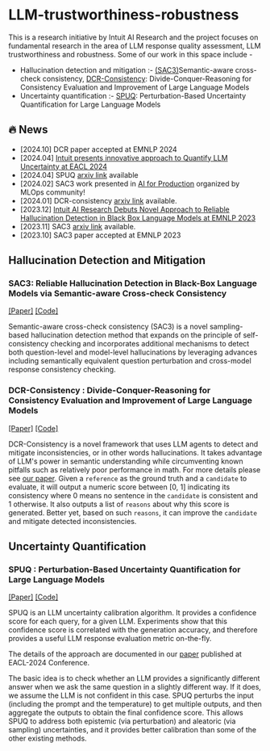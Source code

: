 # LLM-trustworthiness-robustness

This is a research initiative by Intuit AI Research and the project focuses on fundamental research in the area of LLM response quality assessment, LLM trustworthiness and robustness. Some of our work in this space include -
- Hallucination detection and mitigation :- [(SAC3)](#sac3-reliable-hallucination-detection-in-black-box-language-models-via-semantic-aware-cross-check-consistency)Semantic-aware cross-check consistency, [DCR-Consistency](#dcr-consistency--divide-conquer-reasoning-for-consistency-evaluation-and-improvement-of-large-language-models): Divide-Conquer-Reasoning for Consistency Evaluation and Improvement of Large Language Models
- Uncertainty quantification :- [SPUQ](#spuq--perturbation-based-uncertainty-quantification-for-large-language-models): Perturbation-Based Uncertainty Quantification for Large Language Models

## :fire: News
- [2024.10] DCR paper accepted at EMNLP 2024
- [2024.04] [Intuit presents innovative approach to Quantify LLM Uncertainty at EACL 2024](https://medium.com/intuit-engineering/intuit-presents-innovative-approach-to-quantifying-llm-uncertainty-at-eacl-2024-f839a8f1b89b)
- [2024.04] SPUQ [arxiv link](https://arxiv.org/abs/2403.02509) available
- [2024.02] SAC3 work presented in [AI for Production](https://home.mlops.community/home/events/ai-in-production-2024-02-15) organized by MLOps community! 
- [2024.01] DCR-consistency [arxiv link](https://arxiv.org/abs/2401.02132) available.
- [2023.12] [Intuit AI Research Debuts Novel Approach to Reliable Hallucination Detection in Black Box Language Models at EMNLP 2023](https://medium.com/intuit-engineering/intuit-ai-research-debuts-novel-approach-to-reliable-hallucination-detection-in-black-box-language-746d7f720c50) 
- [2023.11] SAC3 [arxiv link](https://arxiv.org/abs/2311.01740) available.
- [2023.10] SAC3 paper accepted at EMNLP 2023

## Hallucination Detection and Mitigation
### SAC3: Reliable Hallucination Detection in Black-Box Language Models via Semantic-aware Cross-check Consistency
[[Paper]](https://arxiv.org/abs/2311.01740) [[Code]](https://github.com/intuit-ai-research/LLM-response-quality-eval/tree/master/SAC3)

Semantic-aware cross-check consistency (SAC3) is a novel sampling-based hallucination detection method that expands on the principle of self-consistency checking and incorporates additional mechanisms to detect both question-level and model-level hallucinations by leveraging advances including semantically equivalent question perturbation and cross-model response consistency checking.

### DCR-Consistency : Divide-Conquer-Reasoning for Consistency Evaluation and Improvement of Large Language Models
[[Paper]](https://arxiv.org/abs/2401.02132) [[Code]](https://github.com/intuit-ai-research/LLM-response-quality-eval/tree/master/DCR)

DCR-Consistency is a novel framework that uses LLM agents to detect and mitigate inconsistencies, or in other words hallucinations. It takes advantage of LLM's power in semantic understanding while circumventing known pitfalls such as relatively poor performance in math. For more details please see [our paper](https://arxiv.org/pdf/2401.02132.pdf).
Given a `reference` as the ground truth and a `candidate` to evaluate, it will output a numeric score between [0, 1] indicating its consistency where 0 means no sentence in the `candidate` is consistent and 1 otherwise. It also outputs a list of `reasons` about why this score is generated. Better yet, based on such `reasons`, it can improve the `candidate` and mitigate detected inconsistencies. 

## Uncertainty Quantification
### SPUQ : Perturbation-Based Uncertainty Quantification for Large Language Models
[[Paper]](https://arxiv.org/abs/2403.02509) [[Code]](https://github.com/intuit-ai-research/LLM-response-quality-eval/tree/master/SPUQ)

SPUQ is an LLM uncertainty calibration algorithm. It provides a confidence score for each query, for a given LLM. Experiments show that this confidence score is correlated with the generation accuracy, and therefore provides a useful LLM response evaluation metric on-the-fly.

The details of the approach are documented in our [paper](https://arxiv.org/abs/2403.02509) published at EACL-2024 Conference.

The basic idea is to check whether an LLM provides a significantly different answer when we ask the same question in a slightly different way. If it does, we assume the LLM is not confident in this case. SPUQ perturbs the input (including the prompt and the temperature) to get multiple outputs, and then aggregate the outputs to obtain the final confidence score. This allows SPUQ to address both epistemic (via perturbation) and aleatoric (via sampling) uncertainties, and it provides better calibration than some of the other existing methods.

